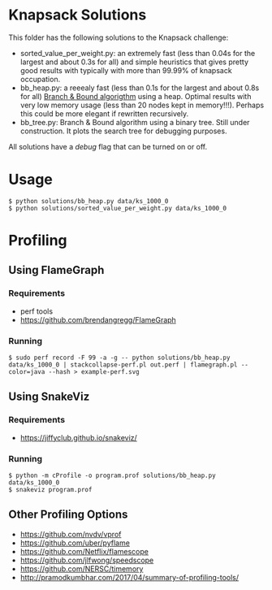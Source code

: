 # Knapsack Solutions

This folder has the following solutions to the Knapsack challenge:

- sorted_value_per_weight.py: an extremely fast (less than 0.04s for the largest and about 0.3s for all) and simple heuristics that gives pretty good results with typically with more than 99.99% of knapsack occupation.
- bb_heap.py: a reeealy fast (less than 0.1s for the largest and about 0.8s for all) [Branch & Bound algorigthm](https://www.coursera.org/learn/discrete-optimization/lecture/66OlO/knapsack-5-relaxation-branch-and-bound) using a heap. Optimal results with very low memory usage (less than 20 nodes kept in memory!!!). Perhaps this could be more elegant if rewritten recursively. 
- bb_tree.py: Branch & Bound algorithm using a binary tree. Still under construction. It plots the search tree for debugging purposes.

All solutions have a *debug* flag that can be turned on or off.

# Usage

```
$ python solutions/bb_heap.py data/ks_1000_0
$ python solutions/sorted_value_per_weight.py data/ks_1000_0
```

# Profiling

## Using FlameGraph
### Requirements

 - perf tools
 - https://github.com/brendangregg/FlameGraph

### Running 

```
$ sudo perf record -F 99 -a -g -- python solutions/bb_heap.py data/ks_1000_0 | stackcollapse-perf.pl out.perf | flamegraph.pl --color=java --hash > example-perf.svg
```

## Using SnakeViz


### Requirements

- https://jiffyclub.github.io/snakeviz/

### Running 

```
$ python -m cProfile -o program.prof solutions/bb_heap.py data/ks_1000_0
$ snakeviz program.prof
```

## Other Profiling Options

- https://github.com/nvdv/vprof
- https://github.com/uber/pyflame
- https://github.com/Netflix/flamescope
- https://github.com/jlfwong/speedscope
- https://github.com/NERSC/timemory
- http://pramodkumbhar.com/2017/04/summary-of-profiling-tools/

